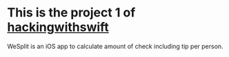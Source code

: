 # This is the project 1 of [hackingwithswift](https://www.hackingwithswift.com/100/swiftui/16)

WeSplit is an iOS app to calculate amount of check including tip per person.